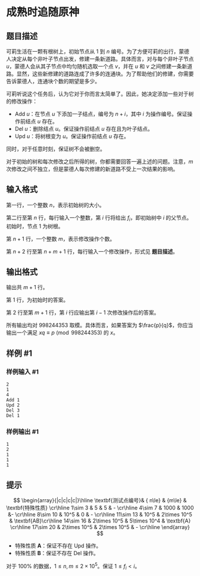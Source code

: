 # 成熟时追随原神

## 题目描述

可莉生活在一颗有根树上，初始节点从 $1$ 到 $n$ 编号。为了方便可莉的出行，蒙德人决定从每个非叶子节点出发，修建一条新道路。具体而言，对与每个非叶子节点 $u$，蒙德人会从其子节点中均匀随机选取一个点 $v$，并在 $u$ 和 $v$ 之间修建一条新道路。显然，这些新修建的道路连成了许多的连通块。为了帮助他们的修建，你需要告诉蒙德人，连通块个数的期望是多少。

可莉听说这个任务后，认为它对于你而言太简单了。因此，她决定添加一些对于树的修改操作：

- $\text{Add}\ u$：在节点 $u$ 下添加一子结点，编号为 $n+i$，其中 $i$ 为操作编号。保证操作前结点 $u$ 存在。
- $\text{Del}\ u$：删除结点 $u$。保证操作前结点 $u$ 存在且为叶子结点。
- $\text{Upd}\ u$：将树根变为 $u$。保证操作前结点 $u$ 存在。

同时，对于任意时刻，保证树不会被删空。

对于初始的树和每次修改之后所得的树，你都需要回答一遍上述的问题。注意，$m$ 次修改之间不独立，但是蒙德人每次修建的新道路不受上一次结果的影响。

## 输入格式

第一行，一个整数 $n$，表示初始树的大小。

第二行至第 $n$ 行，每行输入一个整数，第 $i$ 行将给出 $f_i$，即初始树中 $i$ 的父节点。初始时，节点 $1$ 为树根。

第 $n+1$ 行，一个整数 $m$，表示修改操作个数。

第 $n+2$ 行至第 $n+m+1$ 行，每行输入一个修改操作，形式见 **题目描述**。

## 输出格式

输出共 $m+1$ 行。

第 $1$ 行，为初始时的答案。

第 $2$ 行至第 $m+1$ 行，第 $i$ 行应输出第 $i-1$ 次修改操作后的答案。

所有输出均对 $998244353$ 取模。具体而言，如果答案为 $\frac{p}{q}$，你应当输出一个满足 $xq\equiv p\pmod {998244353}$ 的 $x$。

## 样例 #1

### 样例输入 #1
```
2
1
4
Add 1
Upd 2
Del 3
Del 1
```

### 样例输出 #1

```
1
2
1
1
1
```

## 提示

$$
\begin{array}{|c|c|c|c|}\hline
\textbf{测试点编号}& { n\le} & {m\le} & \textbf{特殊性质} \cr\hline
1\sim 3 & 5 & 5 & - \cr\hline
4\sim 7 & 1000 & 1000 &- \cr\hline
8\sim 10 & 10^5 & 0 & - \cr\hline
11\sim 13 & 10^5 & 2\times 10^5 & \textbf{AB}\cr\hline
14\sim 16 & 2\times 10^5 & 5\times 10^4 & \textbf{A} \cr\hline
17\sim 20 & 2\times 10^5 & 2\times 10^5 & - \cr\hline
\end{array}
$$

- 特殊性质 $\textbf{A}$：保证不存在 $\text{Upd}$ 操作。
- 特殊性质 $\textbf{B}$：保证不存在 $\text{Del}$ 操作。

对于 $100\%$ 的数据，$1\le n,m\le 2\times 10^5$。保证 $1\le f_i<i$。
